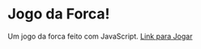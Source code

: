 # Jogo da Forca!
Um jogo da forca feito com JavaScript. <a href="https://brenopinna.github.io/jogo-da-forca/">Link para Jogar</a>
